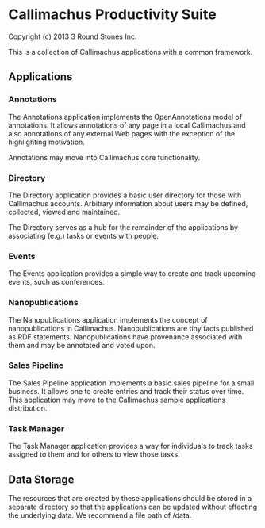 # Callimachus Productivity Suite

Copyright (c) 2013 3 Round Stones Inc.

This is a collection of Callimachus applications with a common framework.

## Applications

### Annotations

The Annotations application implements the OpenAnnotations model of annotations.  It allows annotations of any page in a local Callimachus and also annotations of any external Web pages with the exception of the highlighting motivation.

Annotations may move into Callimachus core functionality.

### Directory

The Directory application provides a basic user directory for those with Callimachus accounts.  Arbitrary information about users may be defined, collected, viewed and maintained.

The Directory serves as a hub for the remainder of the applications by associating (e.g.) tasks or events with people.

### Events

The Events application provides a simple way to create and track upcoming events, such as conferences.

### Nanopublications

The Nanopublications application implements the concept of nanopublications in Callimachus.  Nanopublications are tiny facts published as RDF statements.  Nanopublications have provenance associated with them and may be annotated and voted upon.

### Sales Pipeline

The Sales Pipeline application implements a basic sales pipeline for a small business.  It allows one to create entries and track their status over time.  This application may move to the Callimachus sample applications distribution.

### Task Manager

The Task Manager application provides a way for individuals to track tasks assigned to them and for others to view those tasks.

## Data Storage

The resources that are created by these applications should be stored in a separate directory so that the applications can be updated without effecting the underlying data. We recommend a file path of /data.

